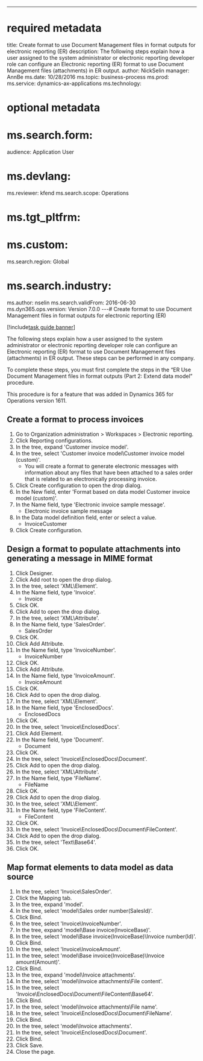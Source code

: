 --- 
# required metadata 
 
title: Create format to use Document Management files in format outputs for electronic reporting (ER)
description: The following steps explain how a user assigned to the system administrator or electronic reporting developer role can configure an Electronic reporting (ER) format to use Document Management files (attachments) in ER output. 
author: NickSelin
manager: AnnBe 
ms.date: 10/28/2016
ms.topic: business-process 
ms.prod:  
ms.service: dynamics-ax-applications 
ms.technology:  
 
# optional metadata 
 
# ms.search.form:   
audience: Application User 
# ms.devlang:  
ms.reviewer: kfend
ms.search.scope: Operations 
# ms.tgt_pltfrm:  
# ms.custom:  
ms.search.region: Global
# ms.search.industry: 
ms.author: nselin
ms.search.validFrom: 2016-06-30 
ms.dyn365.ops.version: Version 7.0.0 
---# Create format to use Document Management files in format outputs for electronic reporting (ER)

[!include[task guide banner](../../includes/task-guide-banner.md)]

The following steps explain how a user assigned to the system administrator or electronic reporting developer role can configure an Electronic reporting (ER) format to use Document Management files (attachments) in ER output. These steps can be performed in any company.
To complete these steps, you must first complete the steps in the “ER Use Document Management files in format outputs (Part 2: Extend data model” procedure.
This procedure is for a feature that was added in Dynamics 365 for Operations version 1611.


## Create a format to process invoices
1. Go to Organization administration > Workspaces > Electronic reporting.
2. Click Reporting configurations.
3. In the tree, expand 'Customer invoice model'.
4. In the tree, select 'Customer invoice model\Customer invoice model (custom)'.
    * You will create a format to generate electronic messages with information about any files that have been attached to a sales order that is related to an electronically processing invoice.  
5. Click Create configuration to open the drop dialog.
6. In the New field, enter 'Format based on data model Customer invoice model (custom)'.
7. In the Name field, type 'Electronic invoice sample message'.
    * Electronic invoice sample message  
8. In the Data model definition field, enter or select a value.
    * InvoiceCustomer  
9. Click Create configuration.

## Design a format to populate attachments into generating a message in MIME format
1. Click Designer.
2. Click Add root to open the drop dialog.
3. In the tree, select 'XML\Element'.
4. In the Name field, type 'Invoice'.
    * Invoice  
5. Click OK.
6. Click Add to open the drop dialog.
7. In the tree, select 'XML\Attribute'.
8. In the Name field, type 'SalesOrder'.
    * SalesOrder  
9. Click OK.
10. Click Add Attribute.
11. In the Name field, type 'InvoiceNumber'.
    * InvoiceNumber  
12. Click OK.
13. Click Add Attribute.
14. In the Name field, type 'InvoiceAmount'.
    * InvoiceAmount  
15. Click OK.
16. Click Add to open the drop dialog.
17. In the tree, select 'XML\Element'.
18. In the Name field, type 'EnclosedDocs'.
    * EnclosedDocs  
19. Click OK.
20. In the tree, select 'Invoice\EnclosedDocs'.
21. Click Add Element.
22. In the Name field, type 'Document'.
    * Document  
23. Click OK.
24. In the tree, select 'Invoice\EnclosedDocs\Document'.
25. Click Add to open the drop dialog.
26. In the tree, select 'XML\Attribute'.
27. In the Name field, type 'FileName'.
    * FileName  
28. Click OK.
29. Click Add to open the drop dialog.
30. In the tree, select 'XML\Element'.
31. In the Name field, type 'FileContent'.
    * FileContent  
32. Click OK.
33. In the tree, select 'Invoice\EnclosedDocs\Document\FileContent'.
34. Click Add to open the drop dialog.
35. In the tree, select 'Text\Base64'.
36. Click OK.

## Map format elements to data model as data source
1. In the tree, select 'Invoice\SalesOrder'.
2. Click the Mapping tab.
3. In the tree, expand 'model'.
4. In the tree, select 'model\Sales order number(SalesId)'.
5. Click Bind.
6. In the tree, select 'Invoice\InvoiceNumber'.
7. In the tree, expand 'model\Base invoice(InvoiceBase)'.
8. In the tree, select 'model\Base invoice(InvoiceBase)\Invoice number(Id)'.
9. Click Bind.
10. In the tree, select 'Invoice\InvoiceAmount'.
11. In the tree, select 'model\Base invoice(InvoiceBase)\Invoice amount(Amount)'.
12. Click Bind.
13. In the tree, expand 'model\Invoice attachments'.
14. In the tree, select 'model\Invoice attachments\File content'.
15. In the tree, select 'Invoice\EnclosedDocs\Document\FileContent\Base64'.
16. Click Bind.
17. In the tree, select 'model\Invoice attachments\File name'.
18. In the tree, select 'Invoice\EnclosedDocs\Document\FileName'.
19. Click Bind.
20. In the tree, select 'model\Invoice attachments'.
21. In the tree, select 'Invoice\EnclosedDocs\Document'.
22. Click Bind.
23. Click Save.
24. Close the page.

